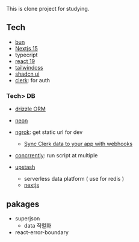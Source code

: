 This is clone project for studying.

## Tech

- [bun](https://bun.sh/)
- [Nextjs 15](https://nextjs.org)
- typecript
- [react 19](https://react.dev/)
- [tailwindcss](https://tailwindcss.com/)
- [shadcn ui](https://ui.shadcn.com/)
- [clerk](https://clerk.com/): for auth

### Tech> DB

- [drizzle ORM](https://orm.drizzle.team/)
- [neon](https://neon.com/)
- [ngrok](https://ngrok.com/): get static url for dev

  - [Sync Clerk data to your app with webhooks](https://clerk.com/docs/webhooks/sync-data)

- [concrrently](https://www.npmjs.com/package/concurrently): run script at multiple

- [upstash](https://upstash.com/)
  - serverless data platform ( use for redis )
  - [nextjs](https://github.com/upstash/ratelimit-js/tree/main/examples/nextjs)

## pakages

- superjson
  - data 직렬화
- react-error-boundary
